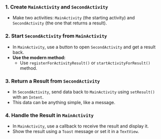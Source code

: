 

### 1. **Create `MainActivity` and `SecondActivity`**
   - Make two activities: `MainActivity` (the starting activity) and `SecondActivity` (the one that returns a result).

### 2. **Start `SecondActivity` from `MainActivity`**
   - In `MainActivity`, use a button to open `SecondActivity` and get a result back.
   - **Use the modern method:**
     - Use `registerForActivityResult()` or `startActivityForResult()` method.

### 3. **Return a Result from `SecondActivity`**
   - In `SecondActivity`, send data back to `MainActivity` using `setResult()` with an `Intent`.
   - This data can be anything simple, like a message.

### 4. **Handle the Result in `MainActivity`**
   - In `MainActivity`, use a callback to receive the result and display it.
   - Show the result using a `Toast` message or set it in a `TextView`.

